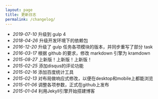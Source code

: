 ```yaml
---
layout: page
title: 更新日志
permalink: /changelog/
---
```

* _2019-07-10_ 升级到 gulp 4
* _2018-04-26_ 升级开发环境下的依赖包
* _2016-12-20_ 升级了 gulp 任务各项模块的版本，并同步重写了部分 task
* _2016-03-17_ 根据 github 的要求，修改 markdown 引擎为 kramdown
* _2015-08-27_ 上新版！上新版！上新版！
* _2015-02-25_ 添加disqus的评论功能
* _2015-02-16_ 添加百度统计工具
* _2015-02-13_ 对布局做响应式修改，以便在desktop和mobile上都能浏览
* _2015-01-06_ 调整各项参数，正式在github上发布
* _2015-01-04_ 利用Jekyll引擎开始搭建博客
